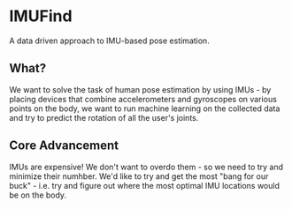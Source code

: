 # IMUFind
A data driven approach to IMU-based pose estimation.

## What?
We want to solve the task of human pose estimation by using IMUs - by placing
devices that combine accelerometers and gyroscopes on various points on the
body, we want to run machine learning on the collected data and try to predict
the rotation of all the user's joints.

## Core Advancement
IMUs are expensive! We don't want to overdo them - so we need to try and
minimize their numhber. We'd like to try and get the most "bang for our buck" -
i.e. try and figure out where the most optimal IMU locations would be on the
body.